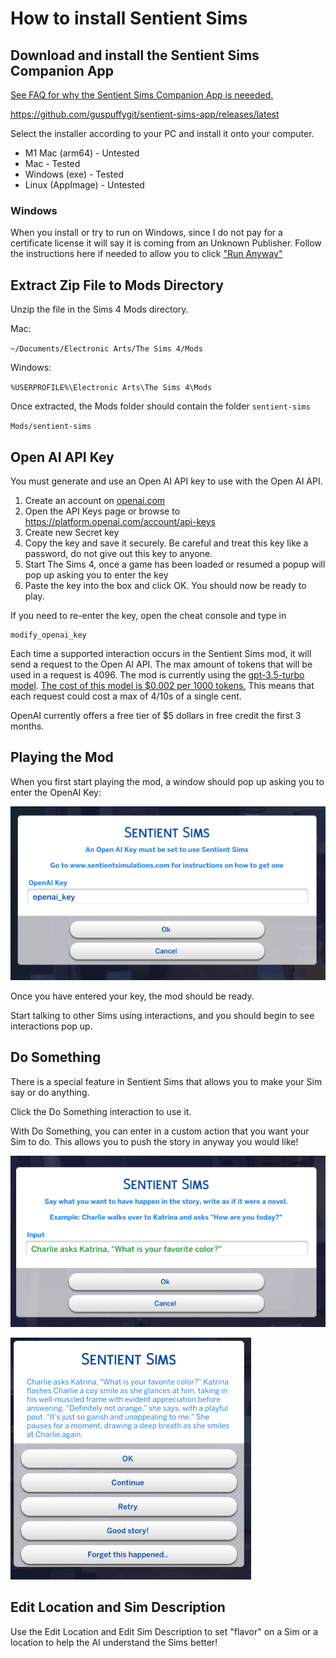 # How to install Sentient Sims

## Download and install the Sentient Sims Companion App

[See FAQ for why the Sentient Sims Companion App is neeeded.](https://www.sentientsimulations.com/faq)

https://github.com/guspuffygit/sentient-sims-app/releases/latest

Select the installer according to your PC and install it onto your computer.

* M1 Mac (arm64) - Untested
* Mac - Tested
* Windows (exe) - Tested
* Linux (AppImage) - Untested

### Windows

When you install or try to run on Windows, since I do not pay for a certificate license it will say it is coming from an Unknown Publisher. Follow the instructions here if needed to allow you to click ["Run Anyway"](https://www.addictivetips.com/windows-tips/fix-no-run-anyway-option-on-smartscreen-windows-10/)

## Extract Zip File to Mods Directory

Unzip the file in the Sims 4 Mods directory.

Mac:

`~/Documents/Electronic Arts/The Sims 4/Mods`

Windows:

`%USERPROFILE%\Electronic Arts\The Sims 4\Mods`

Once extracted, the Mods folder should contain the folder `sentient-sims`

`Mods/sentient-sims`


## Open AI API Key

You must generate and use an Open AI API key to use with the Open AI API.

1. Create an account on [openai.com](https://platform.openai.com/signup?launch)
1. Open the API Keys page or browse to https://platform.openai.com/account/api-keys
1. Create new Secret key
1. Copy the key and save it securely. Be careful and treat this key like a password, do not give out this key to anyone.
1. Start The Sims 4, once a game has been loaded or resumed a popup will pop up asking you to enter the key
1. Paste the key into the box and click OK. You should now be ready to play.

If you need to re-enter the key, open the cheat console and type in

```
modify_openai_key
```

Each time a supported interaction occurs in the Sentient Sims mod, it will send a request to the Open AI API.
The max amount of tokens that will be used in a request is 4096.
The mod is currently using the [gpt-3.5-turbo model](https://platform.openai.com/docs/models/gpt-3-5).
[The cost of this model is $0.002 per 1000 tokens.](https://openai.com/pricing#language-models)
This means that each request could cost a max of 4/10s of a single cent.

OpenAI currently offers a free tier of $5 dollars in free credit the first 3 months.

## Playing the Mod

When you first start playing the mod, a window should pop up asking you to enter the OpenAI Key:

![openai_message](assets/openai_popup.PNG)

Once you have entered your key, the mod should be ready.

Start talking to other Sims using interactions, and you should begin to see interactions pop up.

## Do Something

There is a special feature in Sentient Sims that allows you to make your Sim say or do anything.

Click the Do Something interaction to use it.

With Do Something, you can enter in a custom action that you want your Sim to do. This allows you to push the story in anyway you would like!

![do_something](assets/do_something.PNG)

![do_something_result](assets/do_something_result.PNG)

## Edit Location and Sim Description

Use the Edit Location and Edit Sim Description to set "flavor" on a Sim or a location to help the AI understand the Sims better!
